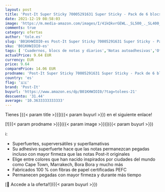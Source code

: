```yaml
---
layout: post
title: 'Post-It Super Sticky 70005291631 Super Sticky - Pack de 6 blocs notas Adhesivas Multicolor  Miami   76 x 127 mm'
date: 2021-12-19 08:58:03
image: 'https://m.media-amazon.com/images/I/41kQkvrGEWL._SL500_._SL400_.jpg'
comments: true
category: ofertas
author: 'tole.es'
slug: 'B01KHWIOI0-es Post-It Super Sticky 70005291631 Super Sticky - Pack de 6...'
sku: 'B01KHWIOI0-es'
tags: [ 'Cuadernos, blocs de notas y diarios','Notas autoadhesivas','Oficina y papelería','Productos de papel para oficina','post-it', ]
actualPrice: 9.64 EUR
currency: EUR
price: 9.64
comparePrice: 14.06 EUR
prodname: 'Post-It Super Sticky 70005291631 Super Sticky - Pack de 6 blocs notas Adhesivas Multicolor  Miami   76 x 127 mm'
country: 'es'
flag: '🇪🇸'
brand: 'Post-It'
buyurl: 'https://www.amazon.es/dp/B01KHWIOI0/?tag=tolees-21'
descuento: '31.44'
average: '10.3633333333333'
---
```


Tienes [{{< param title >}}]({{< param buyurl >}}) en el siguiente enlace!

[![{{< param prodname >}}]({{< param image >}})]({{< param buyurl >}})

ℹ️:

- Superfuertes, superversátiles y superllamativas
- Su adhesivo superfuerte hace que las notas permanezcan pegadas incluso con mayor firmeza que las notas Post-it originales
- Elige entre colores que han nacido inspirados por ciudades del mundo como Cape Town, Marrakech, Bora Bora y mucho más
- Fabricados 100 % con fibras de papel certificadas PEFC
- Permanecen pegadas con mayor firmeza y durante más tiempo

[🛒 Accede a la oferta!!]({{< param buyurl >}})
